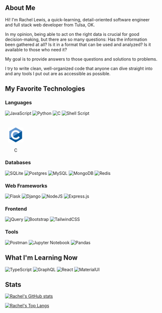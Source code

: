 ## About Me

Hi! I'm Rachel Lewis, a quick-learning, detail-oriented software engineer and full stack web developer from Tulsa, OK.

In my opinion, being able to act on the right data is crucial for good decision-making, but there are so many questions: Has the information been gathered at all? Is it in a format that can be used and analyzed? Is it available to those who need it?

My goal is to provide answers to those questions and solutions to problems.

I try to write clean, well-organized code that anyone can dive straight into and any tools I put out are as accessible as possible.

## My Favorite Technologies

### **Languages**

![JavaScript](https://img.shields.io/badge/javascript-%23323330.svg?style=for-the-badge&logo=javascript&logoColor=%23F7DF1E)
![Python](https://img.shields.io/badge/python-3670A0?style=for-the-badge&logo=python&logoColor=ffdd54)
![C](https://img.shields.io/badge/c-%2300599C.svg?style=for-the-badge&logo=c&logoColor=white)
![Shell Script](https://img.shields.io/badge/shell_script-%23121011.svg?style=for-the-badge&logo=gnu-bash&logoColor=white)

<div style="display:inline-block; text-align:center; margin: 10px; height:50px; width: 50px">
<div>

![C](https://github.com/devicons/devicon/blob/master/icons/c/c-original.svg)
</div>
C
</div>

### **Databases**
![SQLite](https://img.shields.io/badge/sqlite-%2307405e.svg?style=for-the-badge&logo=sqlite&logoColor=white)
![Postgres](https://img.shields.io/badge/postgres-%23316192.svg?style=for-the-badge&logo=postgresql&logoColor=white)
![MySQL](https://img.shields.io/badge/mysql-%2300f.svg?style=for-the-badge&logo=mysql&logoColor=white)
![MongoDB](https://img.shields.io/badge/MongoDB-%234ea94b.svg?style=for-the-badge&logo=mongodb&logoColor=white)
![Redis](https://img.shields.io/badge/redis-%23DD0031.svg?style=for-the-badge&logo=redis&logoColor=white)

### **Web Frameworks**
![Flask](https://img.shields.io/badge/flask-%23000.svg?style=for-the-badge&logo=flask&logoColor=white)
![Django](https://img.shields.io/badge/django-%23092E20.svg?style=for-the-badge&logo=django&logoColor=white)
![NodeJS](https://img.shields.io/badge/node.js-6DA55F?style=for-the-badge&logo=node.js&logoColor=white)
![Express.js](https://img.shields.io/badge/express.js-%23404d59.svg?style=for-the-badge&logo=express&logoColor=%2361DAFB)

### **Frontend**
![jQuery](https://img.shields.io/badge/jquery-%230769AD.svg?style=for-the-badge&logo=jquery&logoColor=white)
![Bootstrap](https://img.shields.io/badge/bootstrap-%23563D7C.svg?style=for-the-badge&logo=bootstrap&logoColor=white)
![TailwindCSS](https://img.shields.io/badge/tailwindcss-%2338B2AC.svg?style=for-the-badge&logo=tailwind-css&logoColor=white)

### **Tools**
![Postman](https://img.shields.io/badge/Postman-FF6C37?style=for-the-badge&logo=postman&logoColor=white)
![Jupyter Notebook](https://img.shields.io/badge/jupyter-%23FA0F00.svg?style=for-the-badge&logo=jupyter&logoColor=white)
![Pandas](https://img.shields.io/badge/pandas-%23150458.svg?style=for-the-badge&logo=pandas&logoColor=white)

## What I'm Learning Now
![TypeScript](https://img.shields.io/badge/typescript-%23007ACC.svg?style=for-the-badge&logo=typescript&logoColor=white)
![GraphQL](https://img.shields.io/badge/-GraphQL-E10098?style=for-the-badge&logo=graphql&logoColor=white)
![React](https://img.shields.io/badge/react-%2320232a.svg?style=for-the-badge&logo=react&logoColor=%2361DAFB)
![MaterialUI](https://img.shields.io/badge/Material--UI-0081CB?style=for-the-badge&logo=material-ui&logoColor=white)

## Stats

[![Rachel's GitHub stats](https://github-readme-stats.vercel.app/api?username=RLewis11769&theme=github_dark&title_color=26A641&text_color=8b949E&hide=stars)](https://github.com/RLewis11769/github-readme-stats)

[![Rachel's Top Langs](https://github-readme-stats.vercel.app/api/top-langs/?username=RLewis11769&theme=github_dark&title_color=26A641&text_color=8b949E&langs_count=9&exclude_repo=holbertonschool-web_front_end,holberton-headphones,holberton-smiling-school,holbertonschool-web_react)](https://github.com/RLewis11769/github-readme-stats)
